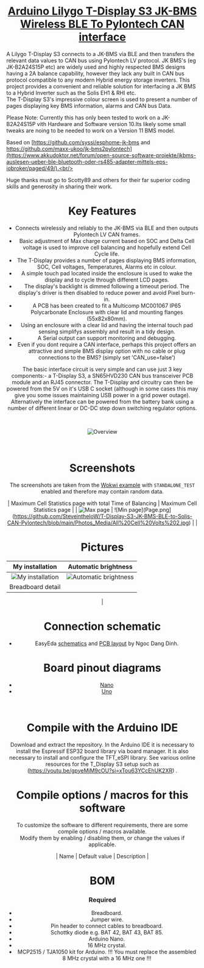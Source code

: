 <div align = center>

# [Arduino Lilygo T-Display S3 JK-BMS Wireless BLE To Pylontech CAN interface]()

<div align = left>
A Lilygo T-Display S3 connects to a JK-BMS via BLE and then transfers the relevant data values to CAN bus using Pylontech LV protocol. JK BMS's (eg JK-B2A24S15P etc) are widely used and highly respected BMS designs having a 2A balance capability, however they lack any built in CAN bus protocol compatible to any modern Hybrid energy storage inverters. This project provides a convenient and reliable solution for interfacing a JK BMS to a Hybrid Inverter such as the Solis EH1 & RHI etc.<br/>
The T-Display S3's impressive colour screen is used to present a number of pages displaying key BMS information, alarms and CAN bus Data.<br/> 

Please Note:  Currently this has only been tested to work on a JK-B2A24S15P vith Hardware and Software version 10.Its likely some small tweaks are noing to be needed to work on a Version 11 BMS model.  <br/>

Based on [https://github.com/syssi/esphome-jk-bms and https://github.com/maxx-ukoo/jk-bms2pylontech](https://www.akkudoktor.net/forum/open-source-software-projekte/jkbms-auslesen-ueber-ble-bluetooth-oder-rs485-adapter-mittels-eps-iobroker/paged/49/).<br/>

Huge thanks must go to Scotty89 and others for their far superior coding skills and generosity in sharing their work.<br/>

</div>

# Key Features
- Connects wirelessly and reliably to the JK-BMS via BLE and then outputs Pylontech LV CAN frames.
- Basic adjustment of Max charge current based on SOC and Delta Cell voltage is used to improve cell balancing and hopefully extend Cell Cycle life.
- The T-Display provides a number of pages displaying BMS information, SOC, Cell voltages, Temperatures, Alarms etc in colour.
- A simple touch pad located inside the enclosure is used to wake the display and to cycle through different LCD pages.
- The display's backlight is dimmed following a timeout period. The display's driver is then disabled to reduce power and avoid Pixel burn-in.
- A PCB has been created to fit a Multicomp MC001067 IP65 Polycarbonate Enclosure with clear lid and mounting flanges (55x82x80mm).
- Using an enclosure with a clear lid and having the internal touch pad sensing simplifys assembly and result in a tidy design.
- A Serial output can support monitoring and debugging.
- Even if you dont require a CAN interface, perhaps this project offers an attractive and simple BMS display option with no cable or plug connections to the BMS? 
  (simply set 'CAN_use=false')

The basic interface circuit is very simple and can use just 3 key components:- a T-Display S3, a SN65HVD230 CAN bus transceiver PCB module and an RJ45 connector.
The T-Display and circuitry can then be powered from the 5V on it's USB C socket (although in some cases this may give you some issues maintaining USB power in a grid power outage). Alternatively the interface can be powered from the battery bank using a number of different linear or DC-DC step down switching regulator options. 

<br/>

![Overview](https://github.com/SteveintheIoW/T-Display-S3-JK-BMS-BLE-to-Solis-CAN-Pylontech/blob/main/Photos_Media/PCB%20in%20Enclosure.jpg)

<br/>

# Screenshots
 The screenshots are taken from the [Wokwi example](https://wokwi.com/projects/371657348012321793) with `STANDALONE_TEST` enabled and therefore may contain random data.


| Maximum Cell Statistics page with total Time of Balancing | Maximum Cell Statistics page |
| ![Max page](https://github.com/SteveintheIoW/T-Display-S3-JK-BMS-BLE-to-Solis-CAN-Pylontech/blob/main/Photos_Media/Main%20Screen.jpg) | ![Min page](Page.png](https://github.com/SteveintheIoW/T-Display-S3-JK-BMS-BLE-to-Solis-CAN-Pylontech/blob/main/Photos_Media/All%20Cell%20Volts%202.jpg)  |
| 
<br/>

# Pictures

| My installation | Automatic brightness |
| :-: | :-: |
| ![My installation](https://github.com/ArminJo/JK-BMSToPylontechCAN/blob/main/pictures/CompleteInstallation.jpg) | ![Automatic brightness](https://github.com/ArminJo/JK-BMSToPylontechCAN/blob/main/pictures/AutomaticBrightness.jpg) |
| Breadboard detail |  |
| 
<br/>

# Connection schematic

- EasyEda [schematics](https://easyeda.com/editor#id=0d1a2556b7634c8bbd22e9c0474cd401) and [PCB layout](https://easyeda.com/editor#id=623a04630b8b4449b72bd5462f59e85f) by Ngoc Dang Dinh.

# Board pinout diagrams
- [Nano](https://store.arduino.cc/products/arduino-nano#docs)
- [Uno](https://store.arduino.cc/products/arduino-uno-rev3#docs)
 <br/>

# Compile with the Arduino IDE
Download and extract the repository. In the Arduino IDE it is necessary to install the Espressif ESP32 board library via board manager. 
It is also necessary to install and configure the TFT_eSPI library.  See various online resources for the T_Display S3 setup such as (https://youtu.be/gpyeMjM9cOU?si=xTou63YCcEhUK2XR)
.<br/>


# Compile options / macros for this software
To customize the software to different requirements, there are some compile options / macros available.<br/>
Modify them by enabling / disabling them, or change the values if applicable.

| Name | Default value | Description |
 <br/>

# BOM
### Required
- Breadboard.
- Jumper wire.
- Pin header to connect cables to breadboard.
- Schottky diode e.g. BAT 42, BAT 43, BAT 85.
- Arduino Nano.
- 16 MHz crystal.
- MCP2515 / TJA1050 kit for Arduino. !!! You must replace the assembled 8 MHz crystal with a 16 MHz one !!!
